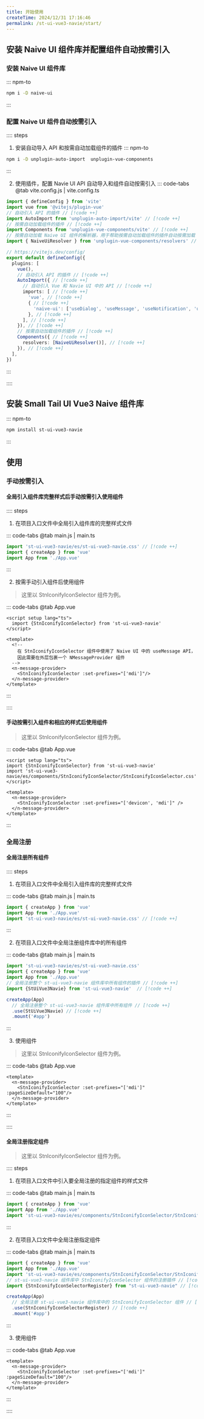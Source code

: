 ```yaml
---
title: 开始使用
createTime: 2024/12/31 17:16:46
permalink: /st-ui-vue3-navie/start/
---
```


## 安装 Naive UI 组件库并配置组件自动按需引入

### 安装 Naive UI 组件库

::: npm-to
```bash
npm i -D naive-ui
```
:::

### 配置 Naive UI 组件自动按需引入

:::: steps

1. 安装自动导入 API 和按需自动加载组件的插件
::: npm-to
```bash
npm i -D unplugin-auto-import  unplugin-vue-components
```
:::

2. 使用插件，配置 Navie UI API 自动导入和组件自动按需引入
::: code-tabs
@tab vite.config.js | vite.config.ts
```typescript
import { defineConfig } from 'vite'
import vue from '@vitejs/plugin-vue'
// 自动引入 API 的插件 // [!code ++]
import AutoImport from 'unplugin-auto-import/vite' // [!code ++]
// 按需自动加载组件的插件 // [!code ++]
import Components from 'unplugin-vue-components/vite' // [!code ++]
// 按需自动加载 Naive UI 组件的解析器，用于帮助按需自动加载组件的插件自动按需加载 Navie UI 组件 // [!code ++]
import { NaiveUiResolver } from 'unplugin-vue-components/resolvers' // [!code ++]

// https://vitejs.dev/config/
export default defineConfig({
  plugins: [
    vue(),
    // 自动引入 API 的插件 // [!code ++]
    AutoImport({ // [!code ++]
      // 自动引入 Vue 和 Navie UI 中的 API // [!code ++]
      imports: [ // [!code ++]
        'vue', // [!code ++]
        { // [!code ++]
          'naive-ui': ['useDialog', 'useMessage', 'useNotification', 'useLoadingBar'], // [!code ++]
        }, // [!code ++]
      ], // [!code ++]
    }), // [!code ++]
    // 按需自动加载组件的插件 // [!code ++]
    Components({ // [!code ++]
      resolvers: [NaiveUiResolver()], // [!code ++]
    }), // [!code ++]
  ],
})
```
:::

::::

## 安装 Small Tail UI Vue3 Naive 组件库

::: npm-to
```bash
npm install st-ui-vue3-navie
```
:::

## 使用

### 手动按需引入

#### 全局引入组件库完整样式后手动按需引入使用组件

:::: steps

1. 在项目入口文件中全局引入组件库的完整样式文件

::: code-tabs
@tab main.js | main.ts
```js
import 'st-ui-vue3-navie/es/st-ui-vue3-navie.css' // [!code ++]
import { createApp } from 'vue'
import App from './App.vue'
```
:::

2. 按需手动引入组件后使用组件

> 这里以 StnIconifyIconSelector 组件为例。

::: code-tabs
@tab App.vue
```vue
<script setup lang="ts">
  import {StnIconifyIconSelector} from 'st-ui-vue3-navie'
</script>

<template>
  <!-- 
    在 StnIconifyIconSelector 组件中使用了 Naive UI 中的 useMessage API，
    因此需要在外层包裹一个 NMessageProvider 组件 
  -->
  <n-message-provider>
    <StnIconifyIconSelector :set-prefixes="['mdi']"/>
  </n-message-provider>
</template>
```
:::

::::

#### 手动按需引入组件和相应的样式后使用组件

> 这里以 StnIconifyIconSelector 组件为例。

::: code-tabs
@tab App.vue
```vue
<script setup lang="ts">
import {StnIconifyIconSelector} from 'st-ui-vue3-navie'
import 'st-ui-vue3-navie/es/components/StnIconifyIconSelector/StnIconifyIconSelector.css'
</script>

<template>
  <n-message-provider>
    <StnIconifyIconSelector :set-prefixes="['devicon', 'mdi']" />
  </n-message-provider>
</template>
```
:::

### 全局注册

#### 全局注册所有组件

:::: steps

1. 在项目入口文件中全局引入组件库的完整样式文件

::: code-tabs
@tab main.js | main.ts
```js
import { createApp } from 'vue'
import App from './App.vue'
import 'st-ui-vue3-navie/es/st-ui-vue3-navie.css' // [!code ++]
```
:::

2. 在项目入口文件中全局注册组件库中的所有组件

::: code-tabs
@tab main.js | main.ts
```js
import 'st-ui-vue3-navie/es/st-ui-vue3-navie.css'
import { createApp } from 'vue'
import App from './App.vue'
// 全局注册整个 st-ui-vue3-navie 组件库中所有组件的插件 // [!code ++]
import {StUiVue3Navie} from 'st-ui-vue3-navie'  // [!code ++]

createApp(App)
  // 全局注册整个 st-ui-vue3-navie 组件库中所有组件 // [!code ++]
  .use(StUiVue3Navie) // [!code ++]
  .mount('#app')
```
:::

3. 使用组件

> 这里以 StnIconifyIconSelector 组件为例。

::: code-tabs
@tab App.vue
```vue
<template>
  <n-message-provider>
    <StnIconifyIconSelector :set-prefixes="['mdi']" :pageSizeDefault="100"/>
  </n-message-provider>
</template>
```
:::

::::

#### 全局注册指定组件

> 这里以 StnIconifyIconSelector 组件为例。

:::: steps

1. 在项目入口文件中引入要全局注册的指定组件的样式文件

::: code-tabs
@tab main.js | main.ts
```js
import { createApp } from 'vue'
import App from './App.vue'
import 'st-ui-vue3-navie/es/components/StnIconifyIconSelector/StnIconifyIconSelector.css' // [!code ++]
```
:::

2. 在项目入口文件中全局注册指定组件

::: code-tabs
@tab main.js | main.ts
```js
import { createApp } from 'vue'
import App from './App.vue'
import 'st-ui-vue3-navie/es/components/StnIconifyIconSelector/StnIconifyIconSelector.css'
// st-ui-vue3-navie 组件库中 StnIconifyIconSelector 组件的注册插件 // [!code ++]
import {StnIconifyIconSelectorRegister} from "st-ui-vue3-navie" // [!code ++]

createApp(App)
  // 全局注册 st-ui-vue3-navie 组件库中的 StnIconifyIconSelector 组件 // [!code ++]
  .use(StnIconifyIconSelectorRegister) // [!code ++]
  .mount('#app')
```
:::

3. 使用组件

::: code-tabs
@tab App.vue
```vue
<template>
  <n-message-provider>
    <StnIconifyIconSelector :set-prefixes="['mdi']" :pageSizeDefault="100"/>
  </n-message-provider>
</template>
```
:::

::::

